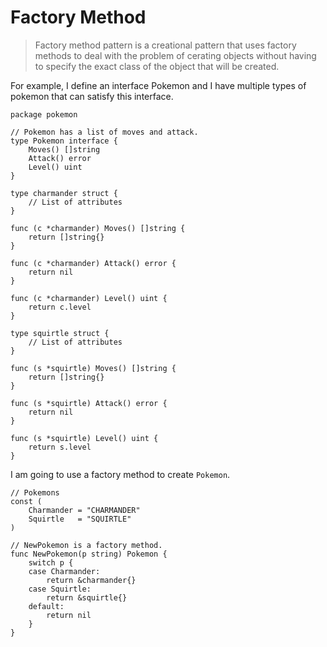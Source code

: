 # Factory Method
> Factory method pattern is a creational pattern that uses factory methods to deal with the problem
> of cerating objects without having to specify the exact class of the object that will be created.

For example, I define an interface Pokemon and I have multiple types of pokemon that can satisfy
this interface.
```golang
package pokemon

// Pokemon has a list of moves and attack.
type Pokemon interface {
	Moves() []string
	Attack() error
	Level() uint
}

type charmander struct {
	// List of attributes
}

func (c *charmander) Moves() []string {
	return []string{}
}

func (c *charmander) Attack() error {
	return nil
}

func (c *charmander) Level() uint {
	return c.level
}

type squirtle struct {
	// List of attributes
}

func (s *squirtle) Moves() []string {
	return []string{}
}

func (s *squirtle) Attack() error {
	return nil
}

func (s *squirtle) Level() uint {
	return s.level
}
```

I am going to use a factory method to create `Pokemon`.
```golang
// Pokemons
const (
	Charmander = "CHARMANDER"
	Squirtle   = "SQUIRTLE"
)

// NewPokemon is a factory method.
func NewPokemon(p string) Pokemon {
	switch p {
	case Charmander:
		return &charmander{}
	case Squirtle:
		return &squirtle{}
	default:
		return nil
	}
}
```

